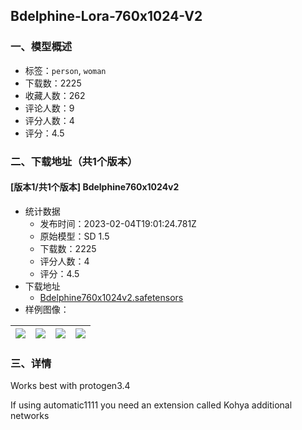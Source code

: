 ## Bdelphine-Lora-760x1024-V2
### 一、模型概述

- 标签：`person`, `woman`
- 下载数：2225
- 收藏人数：262
- 评论人数：9
- 评分人数：4
- 评分：4.5

### 二、下载地址（共1个版本）

#### [版本1/共1个版本] Bdelphine760x1024v2

- 统计数据
  - 发布时间：2023-02-04T19:01:24.781Z
  - 原始模型：SD 1.5
  - 下载数：2225
  - 评分人数：4
  - 评分：4.5
- 下载地址
  - [Bdelphine760x1024v2.safetensors](https://civitai.com/api/download/models/7819)
- 样例图像：

| <img src="https://image.civitai.com/xG1nkqKTMzGDvpLrqFT7WA/c8b42f92-c798-4134-138a-2e7e99aafb00/width=450/73508.jpeg" /> | <img src="https://image.civitai.com/xG1nkqKTMzGDvpLrqFT7WA/5c2c000c-350e-4786-1b5a-1511445fd200/width=450/73472.jpeg" /> | <img src="https://image.civitai.com/xG1nkqKTMzGDvpLrqFT7WA/fb95cef3-ba4e-4cff-88aa-754cf96e0700/width=450/73507.jpeg" /> | <img src="https://image.civitai.com/xG1nkqKTMzGDvpLrqFT7WA/7e77be28-aee8-40f6-b809-9c043d1ec800/width=450/73471.jpeg" /> |
| ---- | ---- | ---- | ---- |


### 三、详情
<p>Works best with protogen3.4</p><p>If using automatic1111 you need an extension called Kohya additional networks</p>